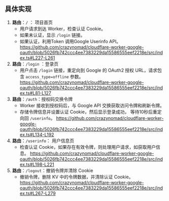 ## 具体实现
1. **路由**：`/` ： 项目首页   
   - 用户请求到达 Worker，检查认证 Cookie。
   - 如果未认证，显示 `/login` 链接。
   - 如果认证，利用Token 调用Google Userinfo API。
   https://github.com/crazynomad/cloudflare-worker-google-oauth/blob/5026fb742ccc4ee7383229da15586555eef2218e/src/index.ts#L227-L261   
2. **路由**：`/login` ：登录页 
   - 用户点击 `/login` 链接，重定向到 Google 的 OAuth2 授权 URL，请求包含 `access_type=offline` 参数。
   https://github.com/crazynomad/cloudflare-worker-google-oauth/blob/5026fb742ccc4ee7383229da15586555eef2218e/src/index.ts#L81-L127   
3. **路由**：`/auth`：授权码交换令牌   
   - Worker 接收到授权码后，与 Google API 交换获取访问令牌和刷新令牌。
   - 存储令牌信息并设置认证 Cookie，然后显示登录成功， 等待10秒后重定向回 `/userinfo`。
   https://github.com/crazynomad/cloudflare-worker-google-oauth/blob/5026fb742ccc4ee7383229da15586555eef2218e/src/index.ts#L134-L192   
4. **路由**：`/userinfo`： 用户信息页   
   - 检查认证 Cookie，如果存在有效令牌，则处理用户请求，如获取用户信息。
   https://github.com/crazynomad/cloudflare-worker-google-oauth/blob/5026fb742ccc4ee7383229da15586555eef2218e/src/index.ts#L198-L221
5. **路由**：`/logout`：撤销令牌并清除 Cookie   
   - 撤销令牌，删除 KV 中的令牌数据，并清除认证 Cookie。
   https://github.com/crazynomad/cloudflare-worker-google-oauth/blob/5026fb742ccc4ee7383229da15586555eef2218e/src/index.ts#L267-L279